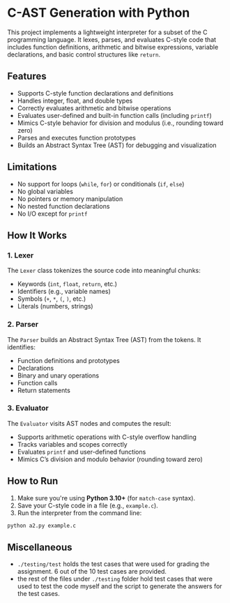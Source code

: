 # C-AST Generation with Python

This project implements a lightweight interpreter for a subset of the C programming language. It lexes, parses, and evaluates C-style code that includes function definitions, arithmetic and bitwise expressions, variable declarations, and basic control structures like `return`.

## Features

- Supports C-style function declarations and definitions
- Handles integer, float, and double types
- Correctly evaluates arithmetic and bitwise operations
- Evaluates user-defined and built-in function calls (including `printf`)
- Mimics C-style behavior for division and modulus (i.e., rounding toward zero)
- Parses and executes function prototypes
- Builds an Abstract Syntax Tree (AST) for debugging and visualization

## Limitations

- No support for loops (`while`, `for`) or conditionals (`if`, `else`)
- No global variables
- No pointers or memory manipulation
- No nested function declarations
- No I/O except for `printf`

## How It Works

### 1. Lexer

The `Lexer` class tokenizes the source code into meaningful chunks:
- Keywords (`int`, `float`, `return`, etc.)
- Identifiers (e.g., variable names)
- Symbols (`+`, `*`, `(`, `)`, etc.)
- Literals (numbers, strings)

### 2. Parser

The `Parser` builds an Abstract Syntax Tree (AST) from the tokens. It identifies:
- Function definitions and prototypes
- Declarations
- Binary and unary operations
- Function calls
- Return statements

### 3. Evaluator

The `Evaluator` visits AST nodes and computes the result:
- Supports arithmetic operations with C-style overflow handling
- Tracks variables and scopes correctly
- Evaluates `printf` and user-defined functions
- Mimics C’s division and modulo behavior (rounding toward zero)

## How to Run

1. Make sure you're using **Python 3.10+** (for `match-case` syntax).
2. Save your C-style code in a file (e.g., `example.c`).
3. Run the interpreter from the command line:

```bash
python a2.py example.c
```

## Miscellaneous
- `./testing/test` holds the test cases that were used for grading the assignment. 6 out of the 10 test cases are provided.
- the rest of the files under `./testing` folder hold test cases that were used to test the code myself and the script to generate the answers for the test cases.